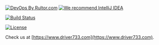 [![DevOps By Rultor.com](http://www.rultor.com/b/driver733/blog)](http://www.rultor.com/p/driver733/blog)
[![We recommend IntelliJ IDEA](http://www.elegantobjects.org/intellij-idea.svg)](https://www.jetbrains.com/idea/)

[![Build Status](https://img.shields.io/circleci/build/github/driver733/blog)](https://circleci.com/gh/driver733/blog)

[![License](https://img.shields.io/badge/license-MIT-green.svg)](https://github.com/driver733/blog/blob/master/LICENSE.txt)

Check us at [https://www.driver733.com](https://www.driver733.com).
